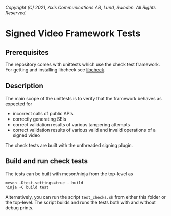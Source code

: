 *Copyright (C) 2021, Axis Communications AB, Lund, Sweden. All Rights Reserved.*

# Signed Video Framework Tests

## Prerequisites
The repository comes with unittests which use the check test framework. For getting and installing libcheck see [libcheck](https://libcheck.github.io/check/).

## Description
The main scope of the unittests is to verify that the framework behaves as expected for
- incorrect calls of public APIs
- correctly generating SEIs
- correct validation results of various tampering attempts 
- correct validation results of various valid and invalid operations of a signed video

The check tests are built with the unthreaded signing plugin.

## Build and run check tests
The tests can be built with meson/ninja from the top-level as
```
meson -Dtest-settings=true . build
ninja -C build test
```
Alternatively, you can run the script `test_checks.sh` from either this folder or the top-level. The script builds and runs the tests both with and without debug prints.
